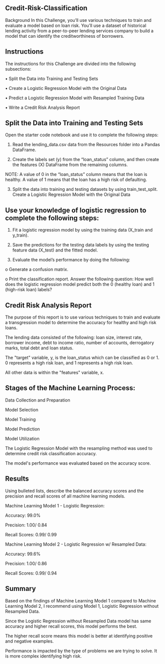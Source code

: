 ## Credit-Risk-Classification

Background In this Challenge, you’ll use various techniques to train and evaluate a model based on loan risk. You’ll use a dataset of historical lending activity from a peer-to-peer lending services company to build a model that can identify the creditworthiness of borrowers.

## Instructions

The instructions for this Challenge are divided into the following subsections:

• Split the Data into Training and Testing Sets

• Create a Logistic Regression Model with the Original Data

• Predict a Logistic Regression Model with Resampled Training Data

• Write a Credit Risk Analysis Report

## Split the Data into Training and Testing Sets

Open the starter code notebook and use it to complete the following steps:

1. Read the lending_data.csv data from the Resources folder into a Pandas DataFrame.

2. Create the labels set (y) from the “loan_status” column, and then create the features (X) DataFrame from the remaining columns.

NOTE: A value of 0 in the “loan_status” column means that the loan is healthy. A value of 1 means that the loan has a high risk of defaulting.

3. Split the data into training and testing datasets by using train_test_split.
Create a Logistic Regression Model with the Original Data

## Use your knowledge of logistic regression to complete the following steps:

1. Fit a logistic regression model by using the training data (X_train and y_train).

2. Save the predictions for the testing data labels by using the testing feature data (X_test) and the fitted model.

3. Evaluate the model’s performance by doing the following:

  o	Generate a confusion matrix.

  o	Print the classification report.
Answer the following question: How well does the logistic regression model predict both the 0 (healthy loan) and 1 (high-risk loan) labels?

## Credit Risk Analysis Report

The purpose of this report is to use various techniques to train and evaluate a transgression model to determine the accuracy for healthy and high risk loans.

The lending data consisted of the following: loan size, interest rate, borrower income, debt to income ratio, number of accounts, derrogatory marks, total debt and loan status.

The "target" variable, y, is the loan_status which can be classified as 0 or 1. 0 represents a high risk loan, and 1 represents a high risk loan.

All other data is within the "features" variable, x.

## Stages of the Machine Learning Process:

Data Collection and Preparation

Model Selection

Model Training

Model Prediction

Model Utilization

The Logistic Regression Model with the resampling method was used to determine credit risk classification accuracy.

The model's performance was evaluated based on the accuracy score.

## Results

Using bulleted lists, describe the balanced accuracy scores and the precision and recall scores of all machine learning models.

Machine Learning Model 1 - Logistic Regression: 

Accuracy: 99.0%

Precision: 1.00/ 0.84

Recall Scores: 0.99/ 0.99

Machine Learning Model 2 - Logistic Regression w/ Resampled Data:

Accuracy: 99.6%

Precision: 1.00/ 0.86

Recall Scores: 0.99/ 0.94

## Summary

Based on the findings of Machine Learning Model 1 compared to Machine Learning Model 2, I recommend using Model 1, Logistic Regression without Resampled Data.

Since the Logistic Regression without Resampled Data model has same accuracy and higher recall scores, this model performs the best.

The higher recall score means this model is better at identifying positive and negative examples.

Performance is impacted by the type of problems we are trying to solve. It is more complex identifying high risk.

